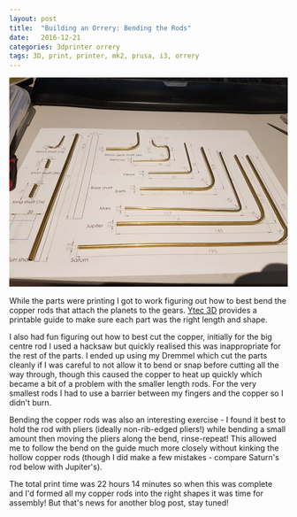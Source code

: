 ```yaml
---
layout: post
title:  "Building an Orrery: Bending the Rods"
date:   2016-12-21
categories: 3dprinter orrery
tags: 3D, print, printer, mk2, prusa, i3, orrery
---
```


![Cut Rods](/images/orrery/rods.jpg)

While the parts were printing I got to work figuring out how to best bend the copper rods that attach the planets to the gears. [Ytec 3D][Ytec3d] provides a printable guide to make sure each part was the right length and shape. 

<!--more-->

I also had fun figuring out how to best cut the copper, initially for the big centre rod I used a hacksaw but quickly realised this was inappropriate for the rest of the parts. I ended up using my Dremmel which cut the parts cleanly if I was careful to not allow it to bend or snap before cutting all the way through, though this caused the copper to heat up quickly which became a bit of a problem with the smaller length rods. For the very smallest rods I had to use a barrier between my fingers and the copper so I didn't burn.

Bending the copper rods was also an interesting exercise - I found it best to hold the rod with pliers (ideally non-rib-edged pliers!) while bending a small amount then moving the pliers along the bend, rinse-repeat! This allowed me to follow the bend on the guide much more closely without kinking the hollow copper rods (though I did make a few mistakes - compare Saturn's rod below with Jupiter's).



The total print time was 22 hours 14 minutes so when this was complete and I'd formed all my copper rods into the right shapes it was time for assembly! But that's news for another blog post, stay tuned!


[Ytec3d]: https://ytec3d.com/